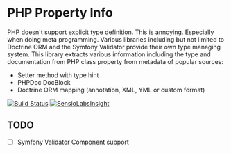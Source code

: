 PHP Property Info
=================

PHP doesn't support explicit type definition. This is annoying. Especially when doing meta programming. Various libraries
including but not limited to Doctrine ORM and the Symfony Validator provide their own type managing system.
This library extracts various information including the type and documentation from PHP class property from metadata of
popular sources:

* Setter method with type hint
* PHPDoc DocBlock
* Doctrine ORM mapping (annotation, XML, YML or custom format)

[![Build Status](https://travis-ci.org/dunglas/php-property-info.svg?branch=master)](https://travis-ci.org/dunglas/php-property-info)
[![SensioLabsInsight](https://insight.sensiolabs.com/projects/29b845cf-106d-45b4-99af-271f2dc3f7d5/mini.png)](https://insight.sensiolabs.com/projects/29b845cf-106d-45b4-99af-271f2dc3f7d5)

TODO
----

* [ ] Symfony Validator Component support
